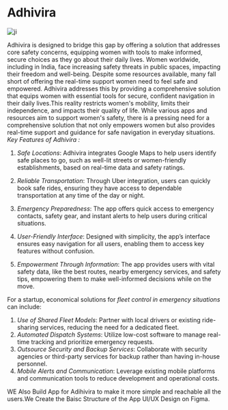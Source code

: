 # Adhivira

![ji](https://github.com/user-attachments/assets/b4c5f3e0-f4c9-45b9-97e4-798028b2993d)

Adhivira is designed to bridge this gap by offering a solution that addresses core safety concerns, equipping women with tools to make informed, secure choices as they go about their daily lives.
Women worldwide, including in India, face increasing safety threats in public spaces, impacting their freedom and well-being. Despite some resources available, many fall short of offering the real-time support women need to feel safe and empowered. Adhivira addresses this by providing a comprehensive solution that equips women with essential tools for secure, confident navigation in their daily lives.This reality restricts women's mobility, limits their independence, and impacts their quality of life. While various apps and resources aim to support women's safety, there is a pressing need for a comprehensive solution that not only empowers women but also provides real-time support and guidance for safe navigation in everyday situations.
*Key Features of Adhivira :*

1. *Safe Locations*: Adhivira integrates Google Maps to help users identify safe places to go, such as well-lit streets or women-friendly establishments, based on real-time data and safety ratings.
   
2. *Reliable Transportation*: Through Uber integration, users can quickly book safe rides, ensuring they have access to dependable transportation at any time of the day or night.

3. *Emergency Preparedness*: The app offers quick access to emergency contacts, safety gear, and instant alerts to help users during critical situations.

4. *User-Friendly Interface*: Designed with simplicity, the app’s interface ensures easy navigation for all users, enabling them to access key features without confusion.

5. *Empowerment Through Information*: The app provides users with vital safety data, like the best routes, nearby emergency services, and safety tips, empowering them to make well-informed decisions while on the move.

For a startup, economical solutions for *fleet control in emergency situations* can include:

1. *Use of Shared Fleet Models*: Partner with local drivers or existing ride-sharing services, reducing the need for a dedicated fleet.
2. *Automated Dispatch Systems*: Utilize low-cost software to manage real-time tracking and prioritize emergency requests.
3. *Outsource Security and Backup Services*: Collaborate with security agencies or third-party services for backup rather than having in-house personnel.
4. *Mobile Alerts and Communication*: Leverage existing mobile platforms and communication tools to reduce development and operational costs.

WE Also Build App for Adihivira to make it more simple and reachable all the users.We Create the Baisc Structure of the App UI/UX Design on Figma.
